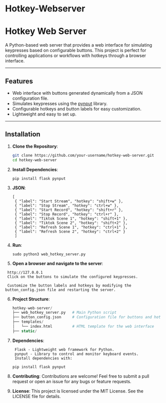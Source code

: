 # Hotkey-Webserver
 
# Hotkey Web Server

A Python-based web server that provides a web interface for simulating keypresses based on configurable buttons. This project is perfect for controlling applications or workflows with hotkeys through a browser interface.

---

## Features
- Web interface with buttons generated dynamically from a JSON configuration file.
- Simulates keypresses using the [pynput](https://pypi.org/project/pynput/) library.
- Configurable hotkeys and button labels for easy customization.
- Lightweight and easy to set up.

---

## Installation

1. **Clone the Repository**:
   ```bash
   git clone https://github.com/your-username/hotkey-web-server.git
   cd hotkey-web-server
    ```


3. **Install Dependencies**:
   ```
   pip install flask pynput
    ```

4. **JSON**:
   ```
   [
    { "label": "Start Stream", "hotkey": "shift+w" },
    { "label": "Stop Stream", "hotkey": "ctrl+w" },
    { "label": "Start Record", "hotkey": "shift+r" },
    { "label": "Stop Record", "hotkey": "ctrl+r" },
    { "label": "Tiktok Scene 1", "hotkey": "shift+1" },
    { "label": "Tiktok Scene 2", "hotkey": "shift+2" },
    { "label": "Refresh Scene 1", "hotkey": "ctrl+1" },
    { "label": "Refresh Scene 2", "hotkey": "ctrl+2" }
    ]

    ```


4. **Run**:
   ```
   sudo python3 web_hotkey_server.py
    ```
 5. **Open a browser and navigate to the server**:
   ```
    http://127.0.0.1
    Click on the buttons to simulate the configured keypresses.

    Customize the button labels and hotkeys by modifying the button_config.json file and restarting the server.
   ```


6. **Project Structure**:
    ```php
    hotkey-web-server/
    ├── web_hotkey_server.py   # Main Python script
    ├── button_config.json     # Configuration file for buttons and hotkeys
    ├── templates/
    │   └── index.html         # HTML template for the web interface
    ├── static/           
    ```

7. **Dependencies**:
   ```
    Flask - Lightweight web framework for Python.
    pynput - Library to control and monitor keyboard events.
    Install dependencies with:
    ```

    ```
    pip install flask pynput
    ```

 8. **Contributing**:
    Contributions are welcome! Feel free to submit a pull request or open an issue for any bugs or feature requests.

 9. **License**:
    This project is licensed under the MIT License. See the LICENSE file for details.

